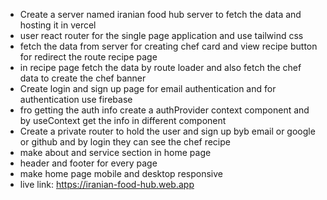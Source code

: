 * Create a server named iranian food hub server to fetch the data and hosting it in vercel
* user react router for the single page application and use tailwind css
* fetch the data from server for creating chef card and view recipe button for redirect the route recipe page
* in recipe page fetch the data by route loader and also fetch the chef data to create the chef banner
* Create login and sign up page for email authentication and for authentication use firebase
* fro getting the auth info create a authProvider context component and by useContext get the info in different component
* Create a private router to hold the user and sign up byb email or google or github and by login they can see the chef recipe
* make about and service section in home page
* header and footer for every page
* make home page mobile and desktop responsive  
* live link: https://iranian-food-hub.web.app